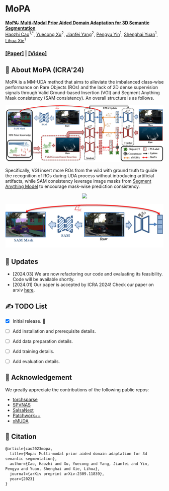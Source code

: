 # MoPA
[**MoPA: Multi-Modal Prior Aided Domain Adaptation for 3D Semantic Segmentation**][PaperLink]
<br>
[Haozhi Cao](https://scholar.google.com/citations?user=EaRJECUAAAAJ&hl)<sup>1,\*</sup>,
[Yuecong Xu](https://xuyu0010.wixsite.com/xuyu0010)<sup>2</sup>,
[Jianfei Yang](https://marsyang.site/)<sup>2</sup>,
[Pengyu Yin](https://pamphlett.github.io/)<sup>1</sup>,
[Shenghai Yuan](https://scholar.google.com/citations?user=XcV_sesAAAAJ&hl=en)<sup>1</sup>,
[Lihua Xie](https://scholar.google.com.sg/citations?user=Fmrv3J8AAAAJ&hl=en)<sup>1</sup>
<br>
### [[Paper]][PaperLink] | [[Video]](https://youtu.be/kjjzzBdmm9E) ###

[PaperLink]: https://arxiv.org/pdf/2309.11839.pdf

## :scroll: About MoPA (ICRA'24)

MoPA is a MM-UDA method that aims to alleviate the imbalanced class-wise performance on Rare Objects (ROs) and the lack of 2D dense supervision signals through Valid Ground-based Insertion (VGI) and Segment Anything Mask consistency (SAM consistency). An overall structure is as follows.

<p align="middle">
  <img src="figs/Main_Method.jpg" width="600" />
</p>

Specifically, VGI insert more ROs from the wild with ground truth to guide the recognition of ROs during UDA process without introducing artificial artifacts, while SAM consistency leverage image masks from [Segment Anything Model](https://github.com/facebookresearch/segment-anything) to encourage mask-wise prediction consistency.

<p align="middle">
  <img src="figs/Full_VGI.gif" width="600" />
</p>

<p align="middle">
  <img src="figs/SAM_consistency.jpg" width="600" />
</p>

## :eyes: Updates

* [2024.03] We are now refactoring our code and evaluating its feasibility. Code will be available shortly. 
* [2024.01] Our paper is accepted by ICRA 2024! Check our paper on arxiv [here][Paperlink].


## :writing_hand: TODO List

- [x] Initial release. :rocket:
- [ ] Add installation and prerequisite details.
- [ ] Add data preparation details.
- [ ] Add training details.
- [ ] Add evaluation details.


## :clap: Acknowledgement
We greatly appreciate the contributions of the following public repos:
- [torchsparse](https://github.com/mit-han-lab/torchsparse)
- [SPVNAS](https://github.com/mit-han-lab/spvnas)
- [SalsaNext](https://github.com/TiagoCortinhal/SalsaNext)
- [Patchwork++](https://github.com/url-kaist/patchwork-plusplus)
- [xMUDA](https://github.com/valeoai/xmuda)

## :pencil: Citation
```
@article{cao2023mopa,
  title={Mopa: Multi-modal prior aided domain adaptation for 3d semantic segmentation},
  author={Cao, Haozhi and Xu, Yuecong and Yang, Jianfei and Yin, Pengyu and Yuan, Shenghai and Xie, Lihua},
  journal={arXiv preprint arXiv:2309.11839},
  year={2023}
}
```

